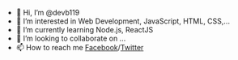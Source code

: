 - 👋 Hi, I’m @devb119
- 👀 I’m interested in Web Development, JavaScript, HTML, CSS,...
- 🌱 I’m currently learning Node.js, ReactJS
- 💞️ I’m looking to collaborate on ...
- 📫 How to reach me [Facebook](https://www.facebook.com/reckless1109/)/[Twitter](https://twitter.com/anh_ndd)

<!---
devb119/devb119 is a ✨ special ✨ repository because its `README.md` (this file) appears on your GitHub profile.
You can click the Preview link to take a look at your changes.
--->

